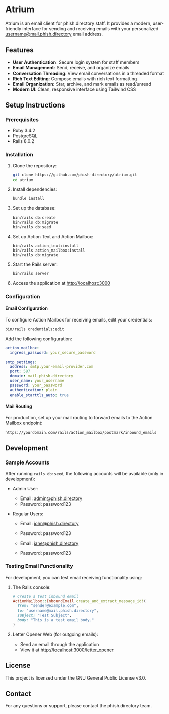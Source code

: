 # Atrium

Atrium is an email client for phish.directory staff. It provides a modern, user-friendly interface for sending and receiving emails with your personalized <username@mail.phish.directory> email address.

## Features

- **User Authentication**: Secure login system for staff members
- **Email Management**: Send, receive, and organize emails
- **Conversation Threading**: View email conversations in a threaded format
- **Rich Text Editing**: Compose emails with rich text formatting
- **Email Organization**: Star, archive, and mark emails as read/unread
- **Modern UI**: Clean, responsive interface using Tailwind CSS

## Setup Instructions

### Prerequisites

- Ruby 3.4.2
- PostgreSQL
- Rails 8.0.2

### Installation

1. Clone the repository:

   ```sh
   git clone https://github.com/phish-directory/atrium.git
   cd atrium
   ```

2. Install dependencies:

   ```sh
   bundle install
   ```

3. Set up the database:

   ```sh
   bin/rails db:create
   bin/rails db:migrate
   bin/rails db:seed
   ```

4. Set up Action Text and Action Mailbox:

   ```sj
   bin/rails action_text:install
   bin/rails action_mailbox:install
   bin/rails db:migrate
   ```

5. Start the Rails server:

   ```sh
   bin/rails server
   ```

6. Access the application at <http://localhost:3000>

### Configuration

#### Email Configuration

To configure Action Mailbox for receiving emails, edit your credentials:

```sh
bin/rails credentials:edit
```

Add the following configuration:

```yaml
action_mailbox:
  ingress_password: your_secure_password

smtp_settings:
  address: smtp.your-email-provider.com
  port: 587
  domain: mail.phish.directory
  user_name: your_username
  password: your_password
  authentication: plain
  enable_starttls_auto: true
```

#### Mail Routing

For production, set up your mail routing to forward emails to the Action Mailbox endpoint:

```txt
https://yourdomain.com/rails/action_mailbox/postmark/inbound_emails
```

## Development

### Sample Accounts

After running `rails db:seed`, the following accounts will be available (only in development):

- Admin User:

  - Email: <admin@phish.directory>
  - Password: password123

- Regular Users:

  - Email: <john@phish.directory>
  - Password: password123

  - Email: <jane@phish.directory>
  - Password: password123

### Testing Email Functionality

For development, you can test email receiving functionality using:

1. The Rails console:

   ```ruby
   # Create a test inbound email
   ActionMailbox::InboundEmail.create_and_extract_message_id!(
     from: "sender@example.com",
     to: "username@mail.phish.directory",
     subject: "Test Subject",
     body: "This is a test email body."
   )
   ```

2. Letter Opener Web (for outgoing emails):
   - Send an email through the application
   - View it at <http://localhost:3000/letter_opener>

## License

This project is licensed under the GNU General Public License v3.0.

## Contact

For any questions or support, please contact the phish.directory team.
